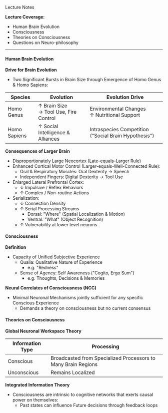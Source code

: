 Lecture Notes

**Lecture Coverage:**
- Human Brain Evolution
- Consciousness
- Theories on Consciousness
- Questions on Neuro-philosophy

---
#### **Human Brain Evolution**
**Drive for Brain Evolution**
- Two Significant Bursts in Brain Size through Emergence of Homo Genus & Homo Sapiens:

| Species      | Evolution                                | Evolution Drive                                      |
| ------------ | ---------------------------------------- | ---------------------------------------------------- |
| Homo Genus   | ↑ Brain Size<br>→ Tool Use, Fire Control | Environmental Changes<br>↑ Nutritional Support       |
| Homo Sapiens | ↑ Social Intelligence & Alliances        | Intraspecies Competition ("Social Brain Hypothesis") |

**Consequences of Larger Brain**
- Disproportionately Large Neocortex (Late-equals-Larger Rule)
- Enhanced Cortical Motor Control (Larger-equals-Well-Connected Rule):
	- Oral & Respiratory Muscles: Oral Dexterity → Speech
	- Independent Fingers: Digital Dexterity → Tool Use
- Enlarged Lateral Prefrontal Cortex:
	- ↓ Impulsive / Reflex Behaviors
	- ↑ Complex / Non-routine Actions
- Serialization: 
	- ↓ Connection Density
	- ↑ Serial Processing Streams
		- Dorsal: "Where" (Spatial Localization & Motion)
		- Ventral: "What" (Object Recognition)
	- ↑ Vulnerability at lower level neurons


#### **Consciousness**
**Definition**
- Capacity of Unified Subjective Experience
	- Qualia: Qualitative Nature of Experience
		- e.g. "Redness"
	- Sense of Agency: Self Awareness ("Cogito, Ergo Sum")
		- e.g. Thoughts, Decisions & Memories

**Neural Correlates of Consciousness (NCC)**
- Minimal Neuronal Mechanisms jointly sufficient for any specific Conscious Experience
	- Demands a theory on consciousness but no current consensus


#### **Theories on Consciousness**
**Global Neuronal Workspace Theory**

| Information Type | Processing                                                    |
| ---------------- | ------------------------------------------------------------- |
| Conscious        | Broadcasted from Specialized Processors to Many Brain Regions |
| Unconscious      | Remains Localized                                             |

**Integrated Information Theory**
- Consciousness are intrinsic to cognitive networks that exerts causal power on themselves:
	- Past states can influence Future decisions through feedback loops